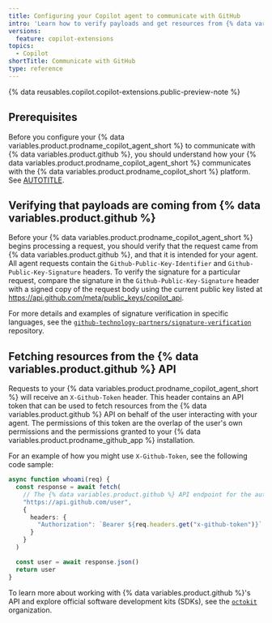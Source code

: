 ```yaml
---
title: Configuring your Copilot agent to communicate with GitHub
intro: 'Learn how to verify payloads and get resources from {% data variables.product.github %} with your {% data variables.product.prodname_copilot_agent_short %}.'
versions:
  feature: copilot-extensions
topics:
  - Copilot
shortTitle: Communicate with GitHub
type: reference
---
```


{% data reusables.copilot.copilot-extensions.public-preview-note %}

## Prerequisites

Before you configure your {% data variables.product.prodname_copilot_agent_short %} to communicate with {% data variables.product.github %}, you should understand how your {% data variables.product.prodname_copilot_agent_short %} communicates with the {% data variables.product.prodname_copilot_short %} platform. See [AUTOTITLE](/copilot/building-copilot-extensions/building-a-copilot-agent-for-your-copilot-extension/configuring-your-copilot-agent-to-communicate-with-the-copilot-platform).

## Verifying that payloads are coming from {% data variables.product.github %}

Before your {% data variables.product.prodname_copilot_agent_short %} begins processing a request, you should verify that the request came from {% data variables.product.github %}, and that it is intended for your agent. All agent requests contain the `Github-Public-Key-Identifier` and `Github-Public-Key-Signature` headers. To verify the signature for a particular request, compare the signature in the `Github-Public-Key-Signature` header with a signed copy of the request body using the current public key listed at https://api.github.com/meta/public_keys/copilot_api.

For more details and examples of signature verification in specific languages, see the [`github-technology-partners/signature-verification`](https://github.com/github-technology-partners/signature-verification) repository.

## Fetching resources from the {% data variables.product.github %} API

Requests to your {% data variables.product.prodname_copilot_agent_short %} will receive an `X-Github-Token` header. This header contains an API token that can be used to fetch resources from the {% data variables.product.github %} API on behalf of the user interacting with your agent. The permissions of this token are the overlap of the user's own permissions and the permissions granted to your {% data variables.product.prodname_github_app %} installation.

For an example of how you might use `X-Github-Token`, see the following code sample:

```typescript
async function whoami(req) {
  const response = await fetch(
    // The {% data variables.product.github %} API endpoint for the authenticated user
    "https://api.github.com/user",
    {
      headers: {
        "Authorization": `Bearer ${req.headers.get("x-github-token")}`
      }
    }
  )

  const user = await response.json()
  return user
}
```

To learn more about working with {% data variables.product.github %}'s API and explore official software development kits (SDKs), see the [`octokit`](https://github.com/octokit) organization.
